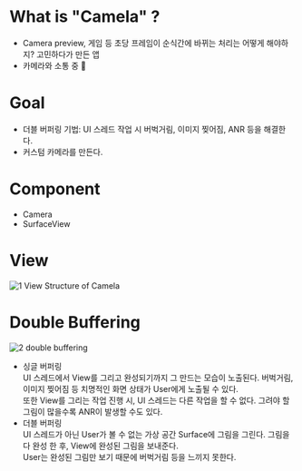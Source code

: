 # What is "Camela" ?
- Camera preview, 게임 등 초당 프레임이 순식간에 바뀌는 처리는 어떻게 해야하지? 고민하다가 만든 앱
- 카메라와 소통 중 📸

# Goal
- 더블 버퍼링 기법: UI 스레드 작업 시 버벅거림, 이미지 찢어짐, ANR 등을 해결한다.
- 커스텀 카메라를 만든다.

# Component
- Camera
- SurfaceView

# View 
![1  View Structure of Camela](https://github.com/kof99athena/camela/assets/128768118/ff426c12-9936-45c3-9c81-805c9b691e10)

# Double Buffering 
![2  double buffering](https://github.com/kof99athena/camela/assets/128768118/ae19e4a7-be8f-4fb7-903a-981c6db88e38)
- 싱글 버퍼링  
  UI 스레드에서 View를 그리고 완성되기까지 그 만드는 모습이 노출된다. 버벅거림, 이미지 찢어짐 등 치명적인 화면 상태가 User에게 노출될 수 있다.  
  또한 View를 그리는 작업 진행 시, UI 스레드는 다른 작업을 할 수 없다. 그려야 할 그림이 많을수록 ANR이 발생할 수도 있다.
- 더블 버퍼링  
  UI 스레드가 아닌 User가 볼 수 없는 가상 공간 Surface에 그림을 그린다. 그림을 다 완성 한 후, View에 완성된 그림을 보내준다.  
  User는 완성된 그림만 보기 때문에 버벅거림 등을 느끼지 못한다.  
  
